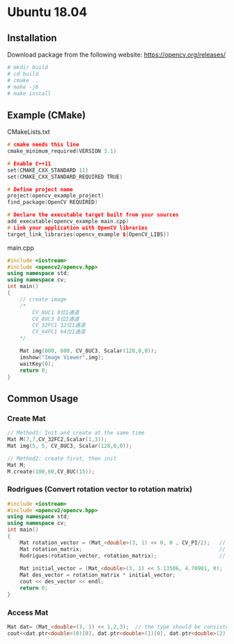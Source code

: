 #  Ubuntu 18.04  
## Installation  
Download package from the following website: https://opencv.org/releases/  
```bash
# mkdir build
# cd build
# cmake ..
# make -j8
# make install
```

## Example (CMake)
CMakeLists.txt
```c++
# cmake needs this line
cmake_minimum_required(VERSION 3.1)

# Enable C++11
set(CMAKE_CXX_STANDARD 11)
set(CMAKE_CXX_STANDARD_REQUIRED TRUE)

# Define project name
project(opencv_example_project)
find_package(OpenCV REQUIRED)

# Declare the executable target built from your sources
add_executable(opencv_example main.cpp)
# Link your application with OpenCV libraries
target_link_libraries(opencv_example ${OpenCV_LIBS})
```

main.cpp  
```c++
#include <iostream>
#include <opencv2/opencv.hpp>
using namespace std;
using namespace cv;
int main()
{
	// create image
	/*
		CV_8UC1 8位1通道
		CV_8UC3 8位3通道
		CV_32FC1 32位1通道
		CV_64FC1 64位1通道
	*/

	Mat img(800, 600, CV_8UC3, Scalar(128,0,0));	
	imshow("Image Viewer",img);
	waitKey(0);
	return 0;
}
```


## Common Usage  
### Create Mat
```c++
// Method1: Init and create at the same time
Mat M(7,7,CV_32FC2,Scalar(1,3));
Mat img(5, 5, CV_8UC3, Scalar(128,0,0));

// Method2: create first, then init
Mat M;
M.create(100,60,CV_8UC(15));
```


### Rodrigues (Convert rotation vector to rotation matrix)
```c++
#include <iostream>
#include <opencv2/opencv.hpp>
using namespace std;
using namespace cv;
int main()
{	
	Mat rotation_vector = (Mat_<double>(3, 1) << 0, 0 , CV_PI/2);   // rotation vector
	Mat rotation_matrix;                                            // rotaiton matrix
	Rodrigues(rotation_vector, rotation_matrix);                    // calculate 
	
	Mat initial_vector = (Mat_<double>(3, 1) << 5.13506, 4.70901, 0);
	Mat des_vector = rotation_matrix * initial_vector;
	cout << des_vector << endl;
	return 0;
}
```

### Access Mat
```c++
Mat dat= (Mat_<double>(3, 1) << 1,2,3);  // the type should be consistent
cout<<dat.ptr<double>(0)[0], dat.ptr<double>(1)[0], dat.ptr<double>(2)[0]<<endl;  
```